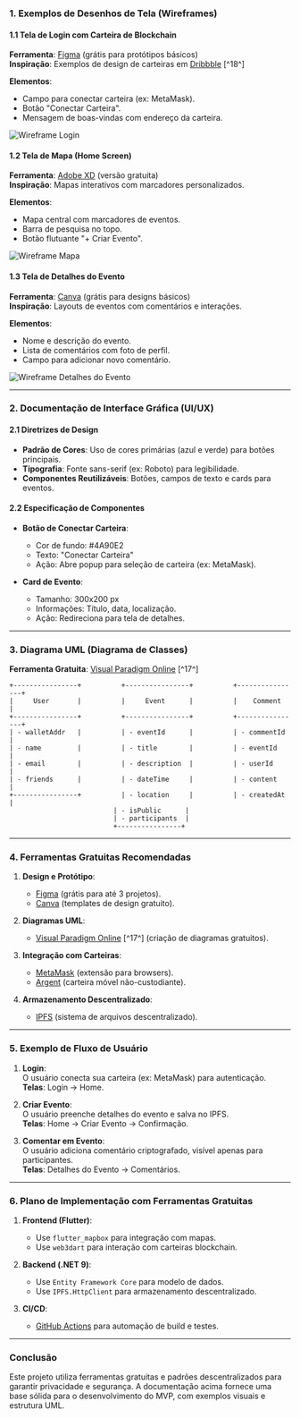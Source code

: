 ### **1. Exemplos de Desenhos de Tela (Wireframes)**

#### **1.1 Tela de Login com Carteira de Blockchain**
**Ferramenta**: [Figma](https://www.figma.com) (grátis para protótipos básicos)  
**Inspiração**: Exemplos de design de carteiras em [Dribbble](https://dribbble.com/tags/wallet-ui) [^18^]  

**Elementos**:
- Campo para conectar carteira (ex: MetaMask).
- Botão "Conectar Carteira".
- Mensagem de boas-vindas com endereço da carteira.

![Wireframe Login](https://via.placeholder.com/300x500?text=Tela+de+Login+com+Carteira)

#### **1.2 Tela de Mapa (Home Screen)**
**Ferramenta**: [Adobe XD](https://www.adobe.com/br/products/xd.html) (versão gratuita)  
**Inspiração**: Mapas interativos com marcadores personalizados.

**Elementos**:
- Mapa central com marcadores de eventos.
- Barra de pesquisa no topo.
- Botão flutuante "+ Criar Evento".

![Wireframe Mapa](https://via.placeholder.com/300x500?text=Tela+de+Mapa+Interativo)

#### **1.3 Tela de Detalhes do Evento**
**Ferramenta**: [Canva](https://www.canva.com) (grátis para designs básicos)  
**Inspiração**: Layouts de eventos com comentários e interações.

**Elementos**:
- Nome e descrição do evento.
- Lista de comentários com foto de perfil.
- Campo para adicionar novo comentário.

![Wireframe Detalhes do Evento](https://via.placeholder.com/300x500?text=Tela+de+Detalhes+do+Evento)

---

### **2. Documentação de Interface Gráfica (UI/UX)**

#### **2.1 Diretrizes de Design**
- **Padrão de Cores**: Uso de cores primárias (azul e verde) para botões principais.
- **Tipografia**: Fonte sans-serif (ex: Roboto) para legibilidade.
- **Componentes Reutilizáveis**: Botões, campos de texto e cards para eventos.

#### **2.2 Especificação de Componentes**
- **Botão de Conectar Carteira**:  
  - Cor de fundo: #4A90E2  
  - Texto: "Conectar Carteira"  
  - Ação: Abre popup para seleção de carteira (ex: MetaMask).

- **Card de Evento**:  
  - Tamanho: 300x200 px  
  - Informações: Título, data, localização.  
  - Ação: Redireciona para tela de detalhes.

---

### **3. Diagrama UML (Diagrama de Classes)**

**Ferramenta Gratuita**: [Visual Paradigm Online](https://online.visual-paradigm.com/pt/) [^17^]  

```plaintext
+----------------+          +----------------+          +----------------+
|     User       |          |     Event      |          |    Comment     |
+----------------+          +----------------+          +----------------+
| - walletAddr   |          | - eventId      |          | - commentId    |
| - name         |          | - title        |          | - eventId      |
| - email        |          | - description  |          | - userId       |
| - friends      |          | - dateTime     |          | - content      |
+----------------+          | - location     |          | - createdAt    |
                          | - isPublic      |
                          | - participants  |
                          +----------------+
```

---

### **4. Ferramentas Gratuitas Recomendadas**

1. **Design e Protótipo**:
   - [Figma](https://www.figma.com) (grátis para até 3 projetos).
   - [Canva](https://www.canva.com) (templates de design gratuito).

2. **Diagramas UML**:
   - [Visual Paradigm Online](https://online.visual-paradigm.com/pt/) [^17^] (criação de diagramas gratuitos).

3. **Integração com Carteiras**:
   - [MetaMask](https://metamask.io) (extensão para browsers).
   - [Argent](https://argent.xyz) (carteira móvel não-custodiante).

4. **Armazenamento Descentralizado**:
   - [IPFS](https://ipfs.io) (sistema de arquivos descentralizado).

---

### **5. Exemplo de Fluxo de Usuário**

1. **Login**:  
   O usuário conecta sua carteira (ex: MetaMask) para autenticação.  
   **Telas**: Login → Home.

2. **Criar Evento**:  
   O usuário preenche detalhes do evento e salva no IPFS.  
   **Telas**: Home → Criar Evento → Confirmação.

3. **Comentar em Evento**:  
   O usuário adiciona comentário criptografado, visível apenas para participantes.  
   **Telas**: Detalhes do Evento → Comentários.

---

### **6. Plano de Implementação com Ferramentas Gratuitas**

1. **Frontend (Flutter)**:
   - Use `flutter_mapbox` para integração com mapas.
   - Use `web3dart` para interação com carteiras blockchain.

2. **Backend (.NET 9)**:
   - Use `Entity Framework Core` para modelo de dados.
   - Use `IPFS.HttpClient` para armazenamento descentralizado.

3. **CI/CD**:  
   - [GitHub Actions](https://github.com/features/actions) para automação de build e testes.

---

### **Conclusão**
Este projeto utiliza ferramentas gratuitas e padrões descentralizados para garantir privacidade e segurança. A documentação acima fornece uma base sólida para o desenvolvimento do MVP, com exemplos visuais e estrutura UML.
